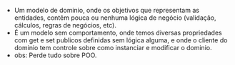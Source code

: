 - Um modelo de dominio, onde os objetivos que representam as entidades, contêm pouca ou nenhuma lógica de negócio (validação, cálculos, regras de negócios, etc).
- É um modelo sem comportamento, onde temos diversas propriedades com get e set publicos definidas sem lógica alguma, e onde o cliente do dominio tem controle sobre como instanciar e modificar o dominio.
- obs: Perde tudo sobre POO. 
